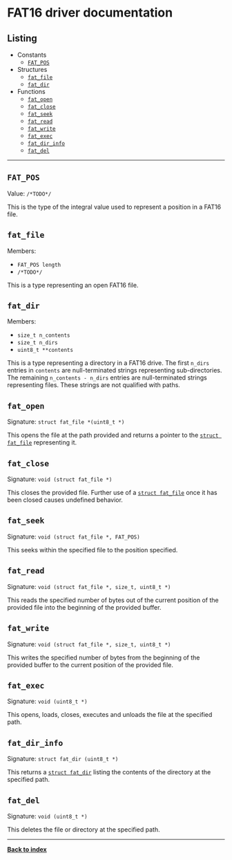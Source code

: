 # FAT16 driver documentation
## Listing
* Constants
  * [`FAT_POS`](#fat_pos)
* Structures
  * [`fat_file`](#fat_file)
  * [`fat_dir`](#fat_dir)
* Functions
  * [`fat_open`](#fat_open)
  * [`fat_close`](#fat_close)
  * [`fat_seek`](#fat_seek)
  * [`fat_read`](#fat_read)
  * [`fat_write`](#fat_write)
  * [`fat_exec`](#fat_exec)
  * [`fat_dir_info`](#fat_dir_info)
  * [`fat_del`](#fat_del)

---
## `FAT_POS`
Value: `/*TODO*/`

This is the type of the integral value used to represent a position in a FAT16 file.

## `fat_file`
Members:
* `FAT_POS length`
* `/*TODO*/`

This is a type representing an open FAT16 file.

## `fat_dir`
Members:
* `size_t n_contents`
* `size_t n_dirs`
* `uint8_t **contents`

This is a type representing a directory in a FAT16 drive.  The first `n_dirs` entries in `contents` are null-terminated strings representing sub-directories.  The remaining `n_contents - n_dirs` entries are null-terminated strings representing files.  These strings are not qualified with paths.

## `fat_open`
Signature: `struct fat_file *(uint8_t *)`

This opens the file at the path provided and returns a pointer to the [`struct fat_file`](#fat_file) representing it.

## `fat_close`
Signature: `void (struct fat_file *)`

This closes the provided file.  Further use of a [`struct fat_file`](#fat_file) once it has been closed causes undefined behavior.

## `fat_seek`
Signature: `void (struct fat_file *, FAT_POS)`

This seeks within the specified file to the position specified.

## `fat_read`
Signature: `void (struct fat_file *, size_t, uint8_t *)`

This reads the specified number of bytes out of the current position of the provided file into the beginning of the provided buffer.

## `fat_write`
Signature: `void (struct fat_file *, size_t, uint8_t *)`

This writes the specified number of bytes from the beginning of the provided buffer to the current position of the provided file.

## `fat_exec`
Signature: `void (uint8_t *)`

This opens, loads, closes, executes and unloads the file at the specified path.

## `fat_dir_info`
Signature: `struct fat_dir (uint8_t *)`

This returns a [`struct fat_dir`](#fat_dir) listing the contents of the directory at the specified path.

## `fat_del`
Signature: `void (uint8_t *)`

This deletes the file or directory at the specified path.

---
**[Back to index](index)**
